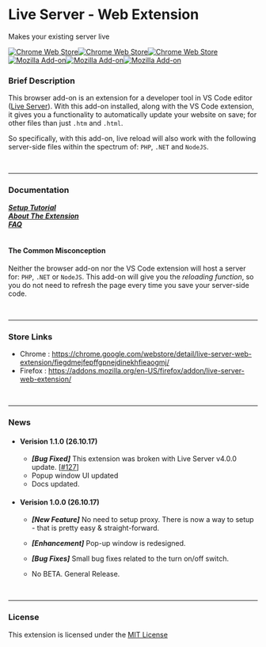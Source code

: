# Live Server - Web Extension
Makes your existing server live

[![Chrome Web Store](https://img.shields.io/chrome-web-store/v/fiegdmejfepffgpnejdinekhfieaogmj.svg?style=for-the-badge)](https://chrome.google.com/webstore/detail/live-server-web-extension/fiegdmejfepffgpnejdinekhfieaogmj/)[![Chrome Web Store](https://img.shields.io/chrome-web-store/users/fiegdmejfepffgpnejdinekhfieaogmj.svg?style=for-the-badge)](https://chrome.google.com/webstore/detail/live-server-web-extension/fiegdmejfepffgpnejdinekhfieaogmj/)[![Chrome Web Store](https://img.shields.io/chrome-web-store/rating/fiegdmejfepffgpnejdinekhfieaogmj.svg?style=for-the-badge)](https://chrome.google.com/webstore/detail/live-server-web-extension/fiegdmejfepffgpnejdinekhfieaogmj/reviews)  
[![Mozilla Add-on](https://img.shields.io/amo/v/live-server-web-extension.svg?style=for-the-badge)](https://addons.mozilla.org/en-US/firefox/addon/live-server-web-extension/)[![Mozilla Add-on](https://img.shields.io/amo/users/live-server-web-extension.svg?style=for-the-badge)](https://addons.mozilla.org/en-US/firefox/addon/live-server-web-extension/)[![Mozilla Add-on](https://img.shields.io/amo/rating/live-server-web-extension.svg?style=for-the-badge)](https://addons.mozilla.org/en-US/firefox/addon/live-server-web-extension/reviews/)  

### Brief Description
This browser add-on is an extension for a developer tool in VS Code editor ([Live Server](https://marketplace.visualstudio.com/items?itemName=ritwickdey.LiveServer)). With this add-on installed, along with the VS Code extension, it gives you a functionality to automatically update your website on save; for other files than just `.htm` and `.html`.

So specifically, with this add-on, live reload will also work with the following server-side files within the spectrum of: `PHP`, `.NET` and `NodeJS`.

<br><hr>

### Documentation
***[Setup Tutorial](./docs/Setup.md)***  
***[About The Extension](./docs/About.md)***  
***[FAQ](./docs/FAQ.md)***  
<br>

#### The Common Misconception
Neither the browser add-on nor the VS Code extension will host a server for: `PHP`, `.NET` or `NodeJS`. This add-on will give you the *reloading function*, so you do not need to refresh the page every time you save your server-side code.

<br><hr>


### Store Links

* Chrome : https://chrome.google.com/webstore/detail/live-server-web-extension/fiegdmejfepffgpnejdinekhfieaogmj/
* Firefox : https://addons.mozilla.org/en-US/firefox/addon/live-server-web-extension/ 

<br><hr>

### News

* #### Verision 1.1.0 (26.10.17)
    * ***[Bug Fixed]*** This extension was broken with Live Server v4.0.0 update. [[#127](https://github.com/ritwickdey/vscode-live-server/issues/127)]
    * Popup window UI updated
    * Docs updated.

* #### Verision 1.0.0 (26.10.17)
    * ***[New Feature]*** No need to setup proxy. There is now a way to setup - that is pretty easy & straight-forward.

    * ***[Enhancement]*** Pop-up window is redesigned.

    * ***[Bug Fixes]*** Small bug fixes related to the turn on/off switch.

    * No BETA. General Release.


<br><hr>


### License
This extension is licensed under the [MIT License](./LICENSE)
